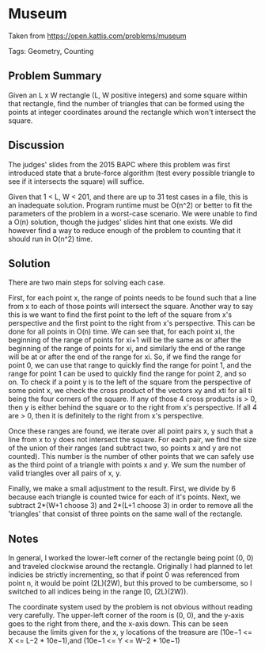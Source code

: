 # Museum
Taken from https://open.kattis.com/problems/museum

Tags: Geometry, Counting

## Problem Summary
Given an L x W rectangle (L, W positive integers) and some square within that rectangle, find the number of triangles that can be formed using the
points at integer coordinates around the rectangle which won't intersect the square.

## Discussion
The judges' slides from the 2015 BAPC where this problem was first introduced state that a brute-force algorithm (test every possible triangle to see if it intersects the square) will suffice.

Given that 1 < L, W < 201, and there are up to 31 test cases in a file, this is an inadequate solution. Program runtime must be O(n^2) or better to fit the parameters of the problem in a worst-case scenario.
We were unable to find a O(n) solution, though the judges' slides hint that one exists. We did however find a way to reduce enough of the problem to counting that it should run in O(n^2) time.

## Solution
There are two main steps for solving each case.

First, for each point x, the range of points needs to be found such that a line from x to each of those points will intersect the square. Another way to say this is we want to find the first point to the left of the square from x's perspective and the first point to the right from x's perspective.
This can be done for all points in O(n) time. We can see that, for each point xi, the beginning of the range of points for
xi+1 will be the same as or after the beginning of the range of points for xi, and similarly the end of the range will be at or after the end of the range for xi. So, if we find the range for point 0, we can use that range to quickly find the range for point 1, and the range for point 1 can be used to quickly find the range for point 2, and so on.
To check if a point y is to the left of the square from the perspective of some point x, we check the cross product of the vectors xy and xti for all ti being the four corners of the square. If any of those 4 cross products is > 0, then y is either behind the square or to the right from x's perspective. If all 4 are > 0, then it is definitely to the right from x's perspective.

Once these ranges are found, we iterate over all point pairs x, y such that a line from x to y does not intersect the square. For each pair, we find the size of the union of their ranges (and subtract two, so points x and y are not counted). This number is the number of other points that we can safely use as the third point of a triangle with points x and y. We sum the number of valid triangles over all pairs of x, y.

Finally, we make a small adjustment to the result. First, we divide by 6 because each triangle is counted twice for each of it's points. Next, we subtract 2*(W+1 choose 3) and 2*(L+1 choose 3) in order to remove all the 'triangles' that consist of three points on the same wall of the rectangle.

## Notes
In general, I worked the lower-left corner of the rectangle being point (0, 0) and traveled clockwise around the rectangle. Originally I had
planned to let indicies be strictly incrementing, so that if point 0 was referenced from point n, it would be point (2L)(2W), but this proved to be cumbersome, so I switched to all indices being in the range [0, (2L)(2W)).

The coordinate system used by the problem is not obvious without reading very carefully. The upper-left corner of the room is (0, 0), and the y-axis goes to the right from there, and the x-axis down. This can be seen because the limits given for the x, y locations of the treasure are (10e−1 <= X <= L−2 * 10e−1),and (10e−1 <= Y <= W−2 * 10e−1)